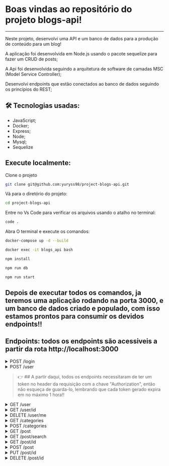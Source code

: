 # Boas vindas ao repositório do projeto blogs-api!

---

Neste projeto, desenvolvi uma API e um banco de dados para a produção de conteúdo para um blog!

A aplicação foi desenvolvida em Node.js usando o pacote sequelize para fazer um CRUD de posts;

A Api foi desenvolvida seguindo a arquitetura de software de camadas MSC (Model Service Controller);

Desenvolvi endpoints que estão conectados ao banco de dados seguindo os princípios do REST;


## 🛠 Tecnologias usadas:

* JavaScript;
* Docker;
* Express;
* Node;
* Mysql;
* Sequelize

## Execute localmente:

Clone o projeto
```bash
git clone git@github.com:yuryss98/project-blogs-api.git
```

Vá para o diretório do projeto:
```bash
cd project-blogs-api
```

Entre no Vs Code para verificar os arquivos usando o atalho no terminal:
```bash
code .
```

Abra O terminal e execute os comandos:
```bash
docker-compose up -d --build
```

```bash  
docker exec -it blogs_api bash
```

```bash
npm install
```

```bash
npm run db
```

```bash
npm run start
```

## Depois de executar todos os comandos, ja teremos uma aplicação rodando na porta 3000, e um banco de dados criado e populado, com isso estamos prontos para consumir os devidos endpoints!!

## Endpoints: todos os endpoints são acessiveis a partir da rota http://localhost:3000
  
  <details close>
  <summary>POST /login</summary>
  
  -- O método POST em /login quando executado com um email e senha corretos retorna um token, token esse que é usado para poder acessar outras rotas da api, aceita 2 campos, sendo eles:
  
  -- email: campo do tipo texto, tem que ser um email no formato valido exemplo => "lewishamilton@gmail.com" - CAMPO OBRIGATORIO;
  
  -- password: campo do tipo texto, tem que ser de no minimo 6 caracters exemplo => "123456" - CAMPO OBRIGATORIO;
  
  EXEMPLO:
  
  ```json
      {
        "email": "lewishamilton@gmail.com",
        "password": "123456"
      }
  ```
  
  </details>
  
  <details close>
  <summary>POST /user</summary>
  -- O método POST em /user é usado para criar um usuario, quando criado com sucesso retorna um token, token esse que é usado para poder acessar outras    rotas da api, aceita 4 campos, sendo eles:
  
    -- displayName: campo do tipo texto de no minimo 8 caracters - CAMPO OBRIGATORIO;
    
    -- email: campo do tipo texto, tem que ser um email no formato valido => exemplo@exemplo.com - CAMPO OBRIGATORIO;
    
    -- password: campo do tipo texto de no minimo 6 caracters - CAMPO OBRIGATORIO;
    
    -- image: campo do tipo texto, aqui pode colocar a url de alguma imagem - CAMPO NÃO OBRIGATORIO;
  
  EXEMPLO:
  
  ```json
      {
        "displayName": "testando",
        "email": "teste@teste.com",
        "password": "123456"
      }
  ```
  
  </details>
  
  > :point_right: ## A partir daqui, todos os endpoints necessitaram de ter um token no header da requisição com a chave "Authorization", então não esqueça de guarda-lo, lembrando que cada token gerado expira em no máximo 1 hora!!
  
  <details close>
  <summary>GET /user</summary>
  -- O método GET em /user é usado para listar todos os usuarios da nossa aplicação;
  
  </details>
  
  <details close>
  <summary>GET /user/id</summary>
  -- O método GET em /user/id é usado para listar um usuario especifico, onde id é o id do usuario no banco de dados;
  
  </details>
  
  <details close>
  <summary>DELETE /user/me</summary>
  -- O método DELETE em /user/me é usado para deletar o próprio usuario que está logado no sistema atualmente;
  
  </details>
  
   <details close>
  <summary>GET /categories</summary>
  -- O método GET em /categories é usado para listar todas as categorias de posts em nossa aplicação;
 
  </details>
  
  <details close>
  <summary>POST /categories</summary>
  -- O método POST em /categories é usado para criar uma categoria, aceita 1 campo, sendo ele:
  
    -- name: campo do tipo texto de no minimo 5 caracters - CAMPO OBRIGATORIO;
  
  EXEMPLO:
  
  ```json
      {
        "name": "nova categoria"
      }
  ```
  
  </details>
  
  <details close>
  <summary>GET /post</summary>
  -- O método GET em /post é usado listar todos os posts criados juntamente com suas categorias e o usuario que o criou;
  
  </details>
  
  <details close>
  <summary>GET /post/search</summary>
  -- O método GET em /post/search é usado listar todos os posts que contenham em title ou content a palavra pesquisada na query.
  
  EXEMPLO:
  
    http://localhost:3000/post/search?q=vamos que vamos
  
  </details>
  
  <details close>
  <summary>GET /post/id</summary>
  -- O método GET em /post/id é usado para listar um post especifico, onde id é o id do post no banco de dados;
  
  </details>
  
   <details close>
  <summary>POST /post</summary>
  -- O método POST em /post é usado para criar um post, aceita 3 campos, sendo eles:
  
    -- title: campo do tipo texto de no minimo 1 caracters - CAMPO OBRIGATORIO;
    
    -- content: campo do tipo texto de no minimo 1 caracters - CAMPO OBRIGATORIO;
    
    -- categoryIds: campo do tipo array (lista) de no minimo 1 item e o item tem que ser do tipo numérico - CAMPO OBRIGATORIO;
  
  EXEMPLO:
  
  ```json
      {
        "title": "criando um post",
        "content": "post devidamente criado",
        "categoryIds": [1, 2]
      }
  ```
  
  </details>
  
  <details close>
  <summary>PUT /post/id</summary>
  -- O método PUT em /post/id é usado para atualizar um post especifico onde id é o seu id no banco de dados, aceita 2 campos, sendo eles:
  
    -- title: campo do tipo texto de no minimo 1 caracters - CAMPO OBRIGATORIO;
    
    -- content: campo do tipo texto de no minimo 1 caracters - CAMPO OBRIGATORIO;
  
  EXEMPLO: 
  
  ```json
      {
        "title": "atualizando o post",
        "content": "post devidamente atualizado"
      }
  ```
  
  </details>
  
  <details close>
  <summary>DELETE /post/id</summary>
  -- O método DELETE em /post/id é usado para deletar um post especifico, onde id é o id do post no banco de dados. A aplicação só permiti a deleção de um blog post caso a pessoa seja dona dele;
  
  </details>
  
  
  
